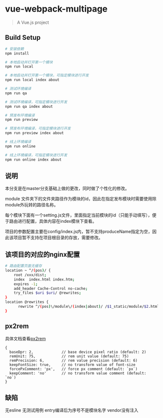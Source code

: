 # vue-webpack-multipage

> A Vue.js project

## Build Setup

``` bash
# 安装依赖
npm install

# 本地启动并打开第一个模块
npm run local

# 本地启动并打开第一个模块，可指定模块进行开发
npm run local index about

# 测试环境编译
npm run qa

# 测试环境编译，可指定模块进行开发
npm run qa index about

# 预发布环境编译
npm run preview

# 预发布环境编译，可指定模块进行开发
npm run preview index about

# 线上环境编译
npm run online

# 线上环境编译，可指定模块进行开发
npm run online index about
```

## 说明
本分支是在master分支基础上做的更改，同时做了个性化的修改。

module 文件夹下的文件夹路径作为模块的id，因此在指定发布模块时需要使用除module外玩转的路径名称。

每个模块下面有一个setting.js文件，里面指定当前模块的id（只能手动填写），便于路由进行配置，具体内容在index模块下查看。

项目的参数配置主要在config/index.js内，暂不支持produceName指定为空，因此该项目暂不支持在项目根目录的存放，需要修改。

## 该项目的对应的nginx配置

``` bash
# 路由配置页面无缓存
location ~ ^/(pos)/ {
    root /xxx/dist;
    index  index.html index.htm;
    expires -1;
    add_header Cache-Control no-cache;
    try_files $uri $uri/ @rewrites;
}
location @rewrites {
      rewrite ^/(pos)\/module\/(index|about)/ /$1_static/module/$2.html break;
}
```

## px2rem
具体文档查看[px2rem](https://github.com/ZiQiangWang/px2rem)
```
{
  baseDpr: 2,             // base device pixel ratio (default: 2)
  remUnit: 75,            // rem unit value (default: 75)
  remPrecision: 6,        // rem value precision (default: 6)
  keepFontSize: true,     // no transform value of font-size
  forcePxComment: 'px',   // force px comment (default: `px`)
  keepComment: 'no'       // no transform value comment (default: `no`)
}
```

## 缺陷
无esline
无测试用例
entry编译后为序号不是模块名字
vendor没有注入
